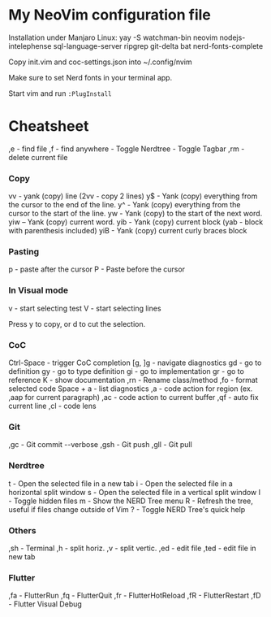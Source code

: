 # My NeoVim configuration file

Installation under Manjaro Linux:
yay -S watchman-bin neovim nodejs-intelephense sql-language-server ripgrep git-delta bat nerd-fonts-complete

Copy init.vim and coc-settings.json into ~/.config/nvim

Make sure to set Nerd fonts in your terminal app.


Start vim and run `:PlugInstall`

# Cheatsheet

,e - find file
,f - find anywhere
<F3> - Toggle Nerdtree
<F4> - Toggle Tagbar
,rm - delete current file

### Copy

vv - yank (copy) line (2vv - copy 2 lines)
y$ - Yank (copy) everything from the cursor to the end of the line.
y^ - Yank (copy) everything from the cursor to the start of the line.
yw - Yank (copy) to the start of the next word.
yiw – Yank (copy) current word.
yib - Yank (copy) current block (yab - block with parenthesis included)
yiB - Yank (copy) current curly braces block

### Pasting

p - paste after the cursor
P - Paste before the cursor

### In Visual mode

v - start selecting test
V - start selecting lines

Press y to copy, or d to cut the selection.

### CoC

Ctrl-Space - trigger CoC completion
[g, ]g - navigate diagnostics
gd - go to definition
gy - go to type definition
gi - go to implementation
gr - go to reference
K - show documentation
,rn - Rename class/method
,fo - format selected code
Space + a - list diagnostics
,a - code action for region (ex. ,aap for current paragraph)
,ac - code action to current buffer
,qf - auto fix current line
,cl - code lens

### Git

,gc - Git commit --verbose
,gsh - Git push
,gll - Git pull

### Nerdtree

t - Open the selected file in a new tab
i - Open the selected file in a horizontal split window
s - Open the selected file in a vertical split window
I - Toggle hidden files
m - Show the NERD Tree menu
R - Refresh the tree, useful if files change outside of Vim
? - Toggle NERD Tree's quick help

### Others

,sh - Terminal
,h - split horiz.
,v - split vertic.
,ed - edit file
,ted - edit file in new tab

### Flutter

,fa - FlutterRun
,fq - FlutterQuit
,fr - FlutterHotReload
,fR - FlutterRestart
,fD - Flutter Visual Debug

